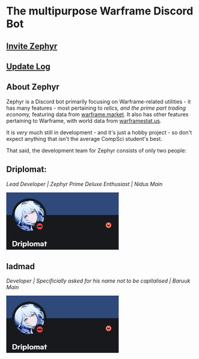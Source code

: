 # The multipurpose Warframe Discord Bot

## [Invite Zephyr](https://discord.com/api/oauth2/authorize?client_id=909523581120151572&permissions=2147502080&scope=bot%20applications.commands)

## [Update Log](https://thesm1th.github.io/Zephyr/updates)

## About Zephyr
Zephyr is a Discord bot primarily focusing on Warframe-related utilities - it has many features - most pertaining to *relics, and the prime part trading economy,* featuring data from [warframe.market](https://warframe.market). It also has other features pertaining to Warframe, with world data from [warframestat.us](https://warframestat.us).

It is *very* much still in development - and it's just a hobby project - so don't expect anything that isn't the average CompSci student's best.

That said, the development team for Zephyr consists of only two people:

## Driplomat:
*Lead Developer | Zephyr Prime Deluxe Enthusiast | Nidus Main*

![Driplomat](https://github.com/theSm1th/Zephyr/blob/master/docs/dev_profile_DP.png)

## ladmad
*Developer | Specificially asked for his name not to be capitalised | Baruuk Main*

![ladmad](https://github.com/theSm1th/Zephyr/blob/master/docs/dev_profile_DP.png)
